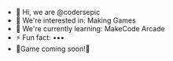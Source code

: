 - 👋 Hi, we are @codersepic
- 👀 We're interested in: Making Games
- 🌱 We're currently learning: MakeCode Arcade
- ⚡ Fun fact: •••
- 🌌Game coming soon!🌌











<!---
codersepic/codersepic is a ✨ special ✨ repository because its `README.md` (this file) appears on your GitHub profile.
You can click the Preview link to take a look at your changes.
--->
